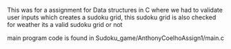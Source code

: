 This was for a assignment for Data structures in C  where we had to validate user inputs which creates a sudoku grid, this sudoku grid is also checked for weather its a valid sudoku grid or not

main program code is found in Sudoku_game/AnthonyCoelhoAssign1/main.c 
